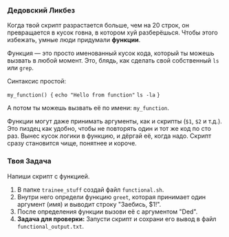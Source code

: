 ### Дедовский Ликбез

Когда твой скрипт разрастается больше, чем на 20 строк, он превращается в кусок говна, в котором хуй разберёшься. Чтобы этого избежать, умные люди придумали **функции**.

Функция — это просто именованный кусок кода, который ты можешь вызвать в любой момент. Это, блядь, как сделать свой собственный `ls` или `grep`.

Синтаксис простой:

`my_function() {`
  `echo "Hello from function"`
  `ls -la`
`}`

А потом ты можешь вызвать её по имени: `my_function`.

Функции могут даже принимать аргументы, как и скрипты (`$1`, `$2` и т.д.). Это пиздец как удобно, чтобы не повторять один и тот же код по сто раз. Вынес кусок логики в функцию, и дёргай её, когда надо. Скрипт сразу становится чище, понятнее и короче.

### Твоя Задача

Напиши скрипт с функцией.

1.  В папке `trainee_stuff` создай файл `functional.sh`.
2.  Внутри него определи функцию `greet`, которая принимает один аргумент (имя) и выводит строку "Заебись, $1!".
3.  После определения функции вызови её с аргументом "Ded".
4.  **Задача для проверки:** Запусти скрипт и сохрани его вывод в файл `functional_output.txt`.
